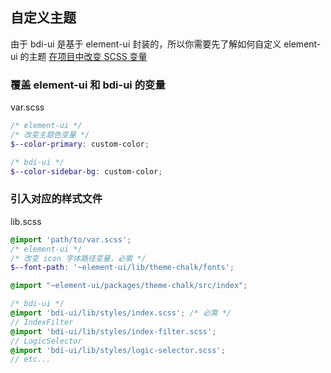 ## 自定义主题
由于 bdi-ui 是基于 element-ui 封装的，所以你需要先了解如何自定义 element-ui 的主题 [在项目中改变 SCSS 变量](http://element.eleme.io/#/zh-CN/component/custom-theme#zai-xiang-mu-zhong-gai-bian-scss-bian-liang)

### 覆盖 element-ui 和 bdi-ui 的变量

var.scss
```scss
/* element-ui */
/* 改变主题色变量 */
$--color-primary: custom-color;

/* bdi-ui */
$--color-sidebar-bg: custom-color;
```

### 引入对应的样式文件

lib.scss
```scss
@import 'path/to/var.scss';
/* element-ui */
/* 改变 icon 字体路径变量，必需 */
$--font-path: '~element-ui/lib/theme-chalk/fonts';

@import "~element-ui/packages/theme-chalk/src/index";

/* bdi-ui */
@import 'bdi-ui/lib/styles/index.scss'; /* 必需 */
// IndexFilter
@import 'bdi-ui/lib/styles/index-filter.scss';
// LogicSelector
@import 'bdi-ui/lib/styles/logic-selector.scss';
// etc...
```
